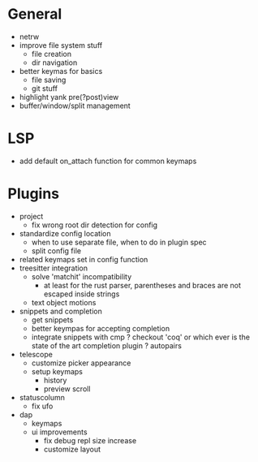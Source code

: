 # General
- netrw
- improve file system stuff
    + file creation
    + dir navigation
- better keymas for basics
    - file saving
    - git stuff
- highlight yank pre(?post)view
- buffer/window/split management
# LSP
- add default on_attach function for common keymaps
# Plugins
- project
    - fix wrong root dir detection for config
- standardize config location
    - when to use separate file, when to do in plugin spec
    - split config file
- related keymaps set in config function
- treesitter integration
    - solve 'matchit' incompatibility
        * at least for the rust parser, parentheses and braces are not escaped inside strings
    - text object motions
- snippets and completion
    - get snippets
    - better keympas for accepting completion
    - integrate snippets with cmp
    ? checkout 'coq' or which ever is the state of the art completion plugin
? autopairs
- telescope
    - customize picker appearance
    - setup keymaps
        + history
        + preview scroll
- statuscolumn
    - fix ufo
- dap
    - keymaps
    - ui improvements
        * fix debug repl size increase
        * customize layout
